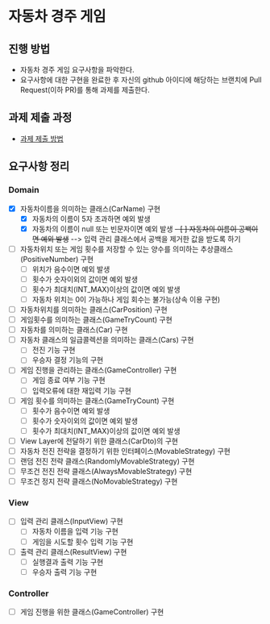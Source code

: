 # 자동차 경주 게임
## 진행 방법
* 자동차 경주 게임 요구사항을 파악한다.
* 요구사항에 대한 구현을 완료한 후 자신의 github 아이디에 해당하는 브랜치에 Pull Request(이하 PR)를 통해 과제를 제출한다.

## 과제 제출 과정
* [과제 제출 방법](https://github.com/next-step/nextstep-docs/tree/master/precourse)

## 요구사항 정리
### Domain
- [X] 자동차이름을 의미하는 클래스(CarName) 구현
  - [X] 자동차의 이름이 5자 초과하면 예외 발생
  - [X] 자동차의 이름이 null 또는 빈문자이면 예외 발생
  ~~- [ ] 자동차의 이름이 공백이면 예외 발생~~ --> 입력 관리 클래스에서 공백을 제거한 값을 받도록 하기
- [ ] 자동차위치 또는 게임 횟수를 저장할 수 있는 양수를 의미하는 추상클래스(PositiveNumber) 구현
  - [ ] 위치가 음수이면 예외 발생
  - [ ] 횟수가 숫자이외의 값이면 예외 발생
  - [ ] 횟수가 최대치(INT_MAX)이상의 값이면 예외 발생
  - [ ] 자동차 위치는 0이 가능하나 게임 회수는 불가능(상속 이용 구현)
- [ ] 자동차위치를 의미하는 클래스(CarPosition) 구현
- [ ] 게임횟수를 의미하는 클래스(GameTryCount) 구현
- [ ] 자동차를 의미하는 클래스(Car) 구현
- [ ] 자동차 클래스의 일급콜렉션을 의미하는 클래스(Cars) 구현
  - [ ] 전진 기능 구현
  - [ ] 우승자 결정 기능의 구현
- [ ] 게임 진행을 관리하는 클래스(GameController) 구현
  - [ ] 게임 종료 여부 기능 구현
  - [ ] 입력오류에 대한 재입력 기능 구현
- [ ] 게임 횟수를 의미하는 클래스(GameTryCount) 구현
  - [ ] 횟수가 음수이면 예외 발생
  - [ ] 횟수가 숫자이외의 값이면 예외 발생
  - [ ] 횟수가 최대치(INT_MAX)이상의 값이면 예외 발생
- [ ] View Layer에 전달하기 위한 클래스(CarDto)의 구현
- [ ] 자동차 전진 전략을 결정하기 위한 인터페이스(MovableStrategy) 구현
- [ ] 랜덤 전진 전략 클래스(RandomlyMovableStrategy) 구현
- [ ] 무조건 전진 전략 클래스(AlwaysMovableStrategy) 구현
- [ ] 무조건 정지 전략 클래스(NoMovableStrategy) 구현

### View
- [ ] 입력 관리 클래스(InputView) 구현
  - [ ] 자동차 이름을 입력 기능 구현
  - [ ] 게임을 시도할 횟수 입력 기능 구현
- [ ] 출력 관리 클래스(ResultView) 구현
  - [ ] 실행결과 출력 기능 구현
  - [ ] 우승자 출력 기능 구현

### Controller
- [ ] 게임 진행을 위한 클래스(GameController) 구현
